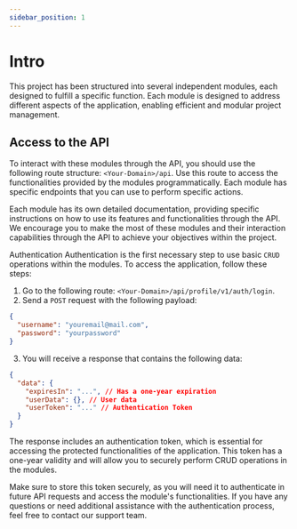 ```yaml
---
sidebar_position: 1
---
```


# Intro

This project has been structured into several independent modules, each designed to fulfill a specific function. Each
module is designed to address different aspects of the application, enabling efficient and modular project management.

## Access to the API
To interact with these modules through the API, you should use the following route structure: `<Your-Domain>/api`. Use
this route to access the functionalities provided by the modules programmatically. Each module has specific endpoints
that you can use to perform specific actions.

Each module has its own detailed documentation, providing specific instructions on how to use its features and
functionalities through the API. We encourage you to make the most of these modules and their interaction capabilities
through the API to achieve your objectives within the project.

Authentication
Authentication is the first necessary step to use basic `CRUD` operations within the modules. To access the application,
follow these steps:

1. Go to the following route: `<Your-Domain>/api/profile/v1/auth/login`.
2. Send a `POST` request with the following payload:
````json
{
  "username": "youremail@mail.com",
  "password": "yourpassword"
}
````
3. You will receive a response that contains the following data:
````json
{
  "data": {
    "expiresIn": "...", // Has a one-year expiration
    "userData": {}, // User data
    "userToken": "..." // Authentication Token
  }
}
````
The response includes an authentication token, which is essential for accessing the protected functionalities of the
application. This token has a one-year validity and will allow you to securely perform CRUD operations in the modules.

Make sure to store this token securely, as you will need it to authenticate in future API requests and access the
module's functionalities. If you have any questions or need additional assistance with the authentication process, feel
free to contact our support team.
